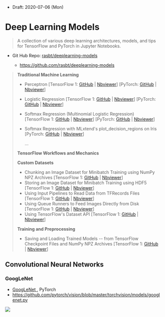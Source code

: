 * Draft: 2020-07-06 (Mon)

# Deep Learning Models

> A collection of various deep learning architectures, models, and tips for TensorFlow and PyTorch in Jupyter Notebooks.

* Git Hub Repo: [rasbt/deeplearning-models](rasbt/deeplearning-models)

  * https://github.com/rasbt/deeplearning-models


> **Traditional Machine Learning**
>
> - Perceptron
>   [TensorFlow 1: [GitHub](https://github.com/rasbt/deeplearning-models/blob/master/tensorflow1_ipynb/basic-ml/perceptron.ipynb) | [Nbviewer](https://nbviewer.jupyter.org/github/rasbt/deeplearning-models/blob/master/tensorflow1_ipynb/basic-ml/perceptron.ipynb)]
>   [PyTorch: [GitHub](https://github.com/rasbt/deeplearning-models/blob/master/pytorch_ipynb/basic-ml/perceptron.ipynb) | [Nbviewer](https://nbviewer.jupyter.org/github/rasbt/deeplearning-models/blob/master/pytorch_ipynb/basic-ml/perceptron.ipynb)]
>
> - Logistic Regression
>   [TensorFlow 1: [GitHub](https://github.com/rasbt/deeplearning-models/blob/master/tensorflow1_ipynb/basic-ml/logistic-regression.ipynb) | [Nbviewer](https://nbviewer.jupyter.org/github/rasbt/deeplearning-models/blob/master/tensorflow1_ipynb/basic-ml/logistic-regression.ipynb)]
>   [PyTorch: [GitHub](https://github.com/rasbt/deeplearning-models/blob/master/pytorch_ipynb/basic-ml/logistic-regression.ipynb) | [Nbviewer](https://nbviewer.jupyter.org/github/rasbt/deeplearning-models/blob/master/pytorch_ipynb/basic-ml/logistic-regression.ipynb)]
>
> - Softmax Regression (Multinomial Logistic Regression)
>   [TensorFlow 1: [GitHub](https://github.com/rasbt/deeplearning-models/blob/master/tensorflow1_ipynb/basic-ml/softmax-regression.ipynb) | [Nbviewer](https://nbviewer.jupyter.org/github/rasbt/deeplearning-models/blob/master/tensorflow1_ipynb/basic-ml/softmax-regression.ipynb)]
>   [PyTorch: [GitHub](https://github.com/rasbt/deeplearning-models/blob/master/pytorch_ipynb/basic-ml/softmax-regression.ipynb) | [Nbviewer](https://nbviewer.jupyter.org/github/rasbt/deeplearning-models/blob/master/pytorch_ipynb/basic-ml/softmax-regression.ipynb)]
>
> - Softmax Regression with MLxtend's plot_decision_regions on Iris
>   [PyTorch: [GitHub](https://github.com/rasbt/deeplearning-models/blob/master/pytorch_ipynb/basic-ml/softmax-regression-mlxtend-1.ipynb) | [Nbviewer](https://nbviewer.jupyter.org/github/rasbt/deeplearning-models/blob/master/pytorch_ipynb/basic-ml/softmax-regression-mlxtend-1.ipynb)]
>
>   ...
>
> **TensorFlow Workflows and Mechanics**
>
> **Custom Datasets**
>
> - Chunking an Image Dataset for Minibatch Training using NumPy NPZ Archives
>   [TensorFlow 1: [GitHub](https://github.com/rasbt/deeplearning-models/blob/master/tensorflow1_ipynb/mechanics/image-data-chunking-npz.ipynb) | [Nbviewer](https://nbviewer.jupyter.org/github/rasbt/deeplearning-models/blob/master/tensorflow1_ipynb/mechanics/image-data-chunking-npz.ipynb)]
> - Storing an Image Dataset for Minibatch Training using HDF5
>   [TensorFlow 1: [GitHub](https://github.com/rasbt/deeplearning-models/blob/master/tensorflow1_ipynb/mechanics/image-data-chunking-hdf5.ipynb) | [Nbviewer](https://nbviewer.jupyter.org/github/rasbt/deeplearning-models/blob/master/tensorflow1_ipynb/mechanics/image-data-chunking-hdf5.ipynb)]
> - Using Input Pipelines to Read Data from TFRecords Files
>   [TensorFlow 1: [GitHub](https://github.com/rasbt/deeplearning-models/blob/master/tensorflow1_ipynb/mechanics/tfrecords.ipynb) | [Nbviewer](https://nbviewer.jupyter.org/github/rasbt/deeplearning-models/blob/master/tensorflow1_ipynb/mechanics/tfrecords.ipynb)]
> - Using Queue Runners to Feed Images Directly from Disk
>   [TensorFlow 1: [GitHub](https://github.com/rasbt/deeplearning-models/blob/master/tensorflow1_ipynb/mechanics/file-queues.ipynb) | [Nbviewer](https://nbviewer.jupyter.org/github/rasbt/deeplearning-models/blob/master/tensorflow1_ipynb/mechanics/file-queues.ipynb)]
> - Using TensorFlow's Dataset API
>   [TensorFlow 1: [GitHub](https://github.com/rasbt/deeplearning-models/blob/master/tensorflow1_ipynb/mechanics/dataset-api.ipynb) | [Nbviewer](https://nbviewer.jupyter.org/github/rasbt/deeplearning-models/blob/master/tensorflow1_ipynb/mechanics/dataset-api.ipynb)]
>
> **Training and Preprocessing**
>
> - Saving and Loading Trained Models -- from TensorFlow Checkpoint Files and NumPy NPZ Archives
>   [TensorFlow 1: [GitHub](https://github.com/rasbt/deeplearning-models/blob/master/tensorflow1_ipynb/mechanics/saving-and-reloading-models.ipynb) | [Nbviewer](https://nbviewer.jupyter.org/github/rasbt/deeplearning-models/blob/master/tensorflow1_ipynb/mechanics/saving-and-reloading-models.ipynb)]

## Convolutional Neural Networks

### GoogLeNet

* [GoogLeNet ](https://pytorch.org/hub/pytorch_vision_googlenet/), PyTorch
* https://github.com/pytorch/vision/blob/master/torchvision/models/googlenet.py

<img src="images/https://pytorch.org/assets/images/googlenet2.png">


